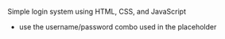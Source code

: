 Simple login system using HTML, CSS, and JavaScript
- use the username/password combo used in the placeholder
